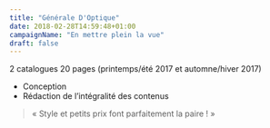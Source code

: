 ```yaml
---
title: "Générale D'Optique"
date: 2018-02-28T14:59:48+01:00
campaignName: "En mettre plein la vue"
draft: false
---
```


2 catalogues 20 pages (printemps/été 2017 et automne/hiver 2017)

- Conception
- Rédaction de l’intégralité des contenus

> « Style et petits prix font parfaitement la paire ! »
